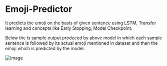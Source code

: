 # Emoji-Predictor
It predicts the emoji on the basis of given sentence using LSTM, Transfer learning and concepts like Early Stopping, Model Checkpoint.

Below the is sample output produced by above model in which each sample sentence is followed by its actual emoji mentioned in dataset and then the emoji which is predicted by the model.

![image](https://user-images.githubusercontent.com/53531440/175785352-4f077ce3-92b0-42ec-85fd-c09c01cae965.png)
